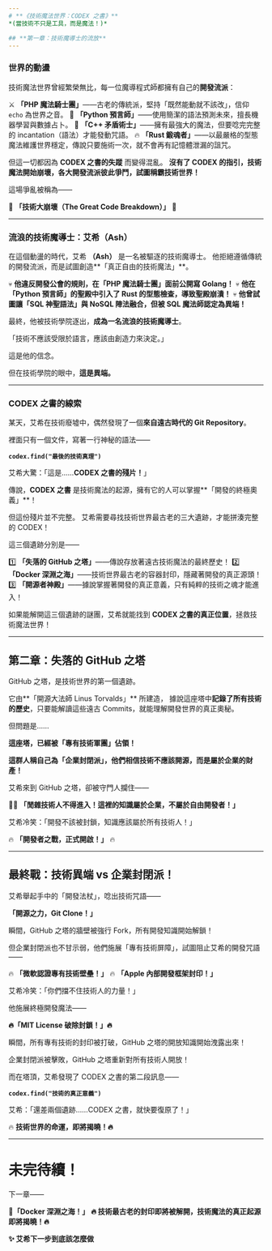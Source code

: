 ```yaml
---
# **《技術魔法世界：CODEX 之書》**
*(當技術不只是工具，而是魔法！)*  

## **第一章：技術魔導士的流放**
---
```

### **世界的動盪**

技術魔法世界曾經繁榮無比，每一位魔導程式師都擁有自己的**開發流派**：

⚔ **「PHP 魔法騎士團」**——古老的傳統派，堅持「既然能動就不該改」，信仰 `echo` 為世界之音。
📜 **「Python 預言師」**——使用簡潔的語法預測未來，擅長機器學習與數據占卜。
🏰 **「C++ 矛盾術士」**——擁有最強大的魔法，但要唸完完整的 incantation（語法）才能發動咒語。
🔥 **「Rust 鍛魂者」**——以最嚴格的型態魔法維護世界穩定，傳說只要施術一次，就不會再有記憶體泄漏的詛咒。

但這一切都因為 **CODEX 之書的失蹤** 而變得混亂。
**沒有了 CODEX 的指引，技術魔法開始崩壞，各大開發流派彼此爭鬥，試圖稱霸技術世界！**

這場爭亂被稱為——

🚨 **「技術大崩壞（The Great Code Breakdown）」** 🚨

---

### **流浪的技術魔導士：艾希（Ash）**

在這個動盪的時代，艾希 **（Ash）** 是一名被驅逐的技術魔導士。
他拒絕遵循傳統的開發流派，而是試圖創造**「真正自由的技術魔法」**。

💀 **他違反開發公會的規則，在「PHP 魔法騎士團」面前公開寫 Golang！**
💀 **他在「Python 預言師」的聖殿中引入了 Rust 的型態檢查，導致聖殿崩潰！**
💀 **他曾試圖讓「SQL 神聖語法」與 NoSQL 陣法融合，但被 SQL 魔法師認定為異端！**

最終，他被技術學院逐出，**成為一名流浪的技術魔導士**。

「技術不應該受限於語言，應該由創造力來決定。」

這是他的信念。

但在技術學院的眼中，**這是異端。**

---

### **CODEX 之書的線索**

某天，艾希在技術廢墟中，偶然發現了一個**來自遠古時代的 Git Repository**。

裡面只有一個文件，寫著一行神秘的語法——

**`codex.find("最後的技術真理")`**

艾希大驚：「這是……**CODEX 之書的殘片！**」

傳說，**CODEX 之書** 是技術魔法的起源，擁有它的人可以掌握**「開發的終極奧義」**！

但這份殘片並不完整。
艾希需要尋找技術世界最古老的三大遺跡，才能拼湊完整的 CODEX！

這三個遺跡分別是——

1️⃣ **「失落的 GitHub 之塔」**——傳說存放著遠古技術魔法的最終歷史！
2️⃣ **「Docker 深淵之海」**——技術世界最古老的容器封印，隱藏著開發的真正源頭！
3️⃣ **「開源者神殿」**——據說掌握著開發的真正意義，只有純粹的技術之魂才能進入！

如果能解開這三個遺跡的謎團，艾希就能找到 **CODEX 之書的真正位置**，拯救技術魔法世界！

---

## **第二章：失落的 GitHub 之塔**

GitHub 之塔，是技術世界的第一個遺跡。

它由**「開源大法師 Linus Torvalds」** 所建造，
據說這座塔中**記錄了所有技術的歷史**，只要能解讀這些遠古 Commits，就能理解開發世界的真正奧秘。

但問題是……

**這座塔，已經被「專有技術軍團」佔領！**

**這群人稱自己為「企業封閉派」，他們相信技術不應該開源，而是屬於企業的財產！**

艾希來到 GitHub 之塔，卻被守門人攔住——

👮‍♂️ **「閒雜技術人不得進入！這裡的知識屬於企業，不屬於自由開發者！」**

艾希冷笑：「開發不該被封鎖，知識應該屬於所有技術人！」

🔥 **「開發者之戰，正式開啟！」** 🔥

---

## **最終戰：技術異端 vs 企業封閉派！**

艾希舉起手中的「開發法杖」，唸出技術咒語——

**「開源之力，Git Clone！」**

瞬間，GitHub 之塔的牆壁被強行 Fork，所有開發知識開始解鎖！

但企業封閉派也不甘示弱，他們施展「專有技術屏障」，試圖阻止艾希的開發咒語——

🔥 **「微軟認證專有技術壁壘！」**
🔥 **「Apple 內部開發框架封印！」**

艾希冷笑：「你們擋不住技術人的力量！」

他施展終極開發魔法——

**🔥「MIT License 破除封鎖！」🔥**

瞬間，所有專有技術的封印被打破，GitHub 之塔的開放知識開始洩露出來！

企業封閉派被擊敗，GitHub 之塔重新對所有技術人開放！

而在塔頂，艾希發現了 CODEX 之書的第二段訊息——

**`codex.find("技術的真正意義")`**

艾希：「還差兩個遺跡……CODEX 之書，就快要復原了！」

🔥 **技術世界的命運，即將揭曉！🔥**

---

# **未完待續！**

下一章——

**🚀「Docker 深淵之海！」**
**🔥 技術最古老的封印即將被解開，技術魔法的真正起源即將揭曉！🔥**

**✨ 艾希下一步到底該怎麼做**
